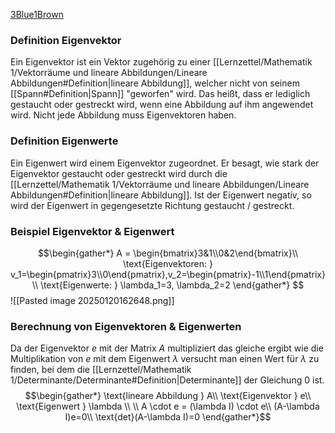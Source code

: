 [3Blue1Brown](https://www.youtube.com/watch?v=PFDu9oVAE-g)
### Definition Eigenvektor
Ein Eigenvektor ist ein Vektor zugehörig zu einer [[Lernzettel/Mathematik 1/Vektorräume und lineare Abbildungen/Lineare Abbildungen#Definition|lineare Abbildung]], welcher nicht von seinem [[Spann#Definition|Spann]] "geworfen" wird. Das heißt, dass er lediglich gestaucht oder gestreckt wird, wenn eine Abbildung auf ihm angewendet wird. Nicht jede Abbildung muss Eigenvektoren haben.
### Definition Eigenwerte
Ein Eigenwert wird einem Eigenvektor zugeordnet. Er besagt, wie stark der Eigenvektor gestaucht oder gestreckt wird durch die [[Lernzettel/Mathematik 1/Vektorräume und lineare Abbildungen/Lineare Abbildungen#Definition|lineare Abbildung]]. Ist der Eigenwert negativ, so wird der Eigenwert in gegengesetzte Richtung gestaucht / gestreckt.
### Beispiel Eigenvektor & Eigenwert
$$\begin{gather*}
A = \begin{bmatrix}3&1\\0&2\end{bmatrix}\\
\text{Eigenvektoren: } v_1=\begin{pmatrix}3\\0\end{pmatrix},v_2=\begin{pmatrix}-1\\1\end{pmatrix}\\
\text{Eigenwerte: } \lambda_1=3, \lambda_2=2
\end{gather*}
$$
![[Pasted image 20250120162648.png]]
### Berechnung von Eigenvektoren & Eigenwerten
Da der Eigenvektor $e$ mit der Matrix $A$ multipliziert das gleiche ergibt wie die Multiplikation von $e$ mit dem Eigenwert $\lambda$ versucht man einen Wert für $\lambda$ zu finden, bei dem die [[Lernzettel/Mathematik 1/Determinante/Determinante#Definition|Determinante]] der Gleichung $0$ ist.
$$\begin{gather*}
\text{lineare Abbildung } A\\
\text{Eigenvektor } e\\
\text{Eigenwert } \lambda \\ \\
A \cdot e = (\lambda I) \cdot e\\
(A-\lambda I)e=0\\
\text{det}(A-\lambda I)=0
\end{gather*}$$